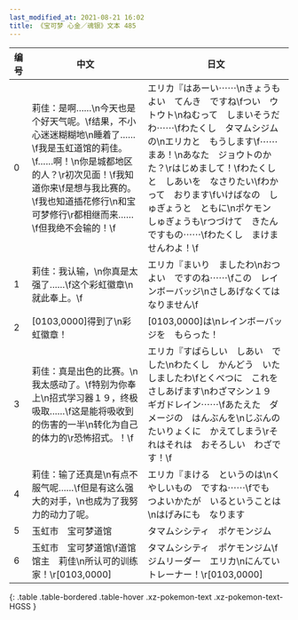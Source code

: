 ```yaml
---
last_modified_at: 2021-08-21 16:02
title: 《宝可梦 心金／魂银》文本 485
---
```

| 编号 | 中文 | 日文 |
| ---- | ---- | ---- |
| 0 | 莉佳：是啊……\n今天也是个好天气呢。\f结果，不小心迷迷糊糊地\n睡着了……\f我是玉虹道馆的莉佳。\f……啊！\n你是城都地区的人？\r初次见面！\f我知道你来\f是想与我比赛的。\f我也知道插花修行\n和宝可梦修行\r都相继而来……\f但我绝不会输的！\f | エリカ『はあーい⋯⋯\nきょうも　よい　てんき　ですね\fつい　ウトウト\nねむって　しまいそうだわ⋯⋯\fわたくし　タマムシジムの\nエリカと　もうします\f⋯⋯まあ！\nあなた　ジョウトのかた？\rはじめまして！\fわたくしと　しあいを　なさりたい\fわかって　おります\fいけばなの　しゅぎょうと　ともに\nポケモン　しゅぎょうも\rつづけて　きたんですもの⋯⋯\fわたくし　まけませんわよ！\f |
| 1 | 莉佳：我认输，\n你真是太强了……\f这个彩虹徽章\n就此奉上。\f | エリカ『まいり　ましたわ\nおつよい　ですのね⋯⋯\fこの　レインボーバッジ\nさしあげなくては　なりません\f |
| 2 | [0103,0000]得到了\n彩虹徽章！ | [0103,0000]は\nレインボーバッジを　もらった！ |
| 3 | 莉佳：真是出色的比赛。\n我太感动了。\f特别为你奉上\n招式学习器１９，终极吸取……\f这是能将吸收到的伤害的一半\n转化为自己的体力的\r恐怖招式。！\f | エリカ『すばらしい　しあい　でした\nわたくし　かんどう　いたしましたわ\fとくべつに　これを　さしあげます\nわざマシン１９　ギガドレイン⋯⋯\fあたえた　ダメージの　はんぶんを\nじぶんの　たいりょくに　かえてしまう\rそれはそれは　おそろしい　わざです！\f |
| 4 | 莉佳：输了还真是\n有点不服气呢……\f但是有这么强大的对手，\n也成为了我努力的动力了呢。 | エリカ『まける　というのは\nくやしいもの　ですね⋯⋯\fでも　つよいかたが　いるということは\nはげみにも　なります |
| 5 | 玉虹市　宝可梦道馆 | タマムシシティ　ポケモンジム |
| 6 | 玉虹市　宝可梦道馆\f道馆馆主　莉佳\n所认可的训练家！\r[0103,0000] | タマムシシティ　ポケモンジム\fジムリーダー　エリカ\nにんてい　トレーナー！\r[0103,0000] |
{: .table .table-bordered .table-hover .xz-pokemon-text .xz-pokemon-text-HGSS }